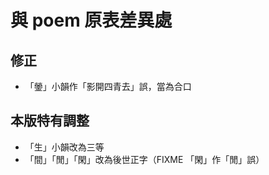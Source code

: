 # 與 poem 原表差異處

## 修正

- 「鎣」小韻作「影開四青去」誤，當為合口

## 本版特有調整

- 「生」小韻改為三等
- 「間」「閒」「閑」改為後世正字（FIXME 「閑」作「閒」誤）
